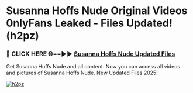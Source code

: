 # Susanna Hoffs Nude Original Videos 0nlyFans Leaked - Files Updated! (h2pz)

<h3>🔴 CLICK HERE 🌐==►► <a href="https://tinyurl.com/yrmya6cz" rel="nofollow">Susanna Hoffs Nude Updated Files</a></h3>

Get Susanna Hoffs Nude and all content. Now you can access all videos and pictures of Susanna Hoffs Nude. New Updated Files 2025!

[![h2pz](https://i.imgur.com/FMdXYCs.gif)](https://tinyurl.com/yrmya6cz)
